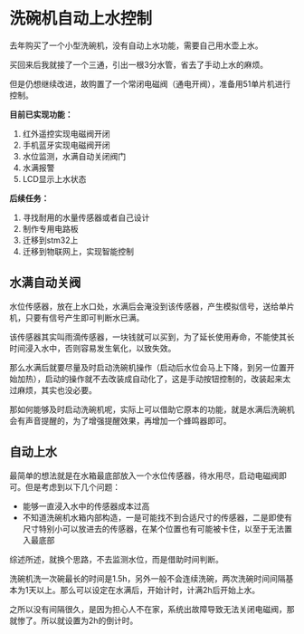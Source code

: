 # 洗碗机自动上水控制
去年购买了一个小型洗碗机，没有自动上水功能，需要自己用水壶上水。

买回来后我就接了一个三通，引出一根3分水管，省去了手动上水的麻烦。

但是仍想继续改进，故购置了一个常闭电磁阀（通电开阀），准备用51单片机进行控制。

**目前已实现功能：**

1. 红外遥控实现电磁阀开闭
2. 手机蓝牙实现电磁阀开闭
3. 水位监测，水满自动关闭阀门
4. 水满报警 
5. LCD显示上水状态

**后续任务：**
1. 寻找耐用的水量传感器或者自己设计
2. 制作专用电路板
3. 迁移到stm32上
4. 迁移到物联网上，实现智能控制

## 水满自动关阀

水位传感器，放在上水口处，水满后会淹没到该传感器，产生模拟信号，送给单片机，只要有信号产生即可判断水已满。

该传感器其实叫雨滴传感器，一块钱就可以买到，为了延长使用寿命，不能使其长时间浸入水中，否则容易发生氧化，以致失效。

那么水满后就要尽量及时启动洗碗机操作（启动后水位会马上下降，到另一位置开始加热），启动的操作就不去改装成自动化了，这是手动按钮控制的，改装起来太过麻烦，其实也没必要。

那如何能够及时启动洗碗机呢，实际上可以借助它原本的功能，就是水满后洗碗机会有声音提醒的，为了增强提醒效果，再增加一个蜂鸣器即可。

## 自动上水

最简单的想法就是在水箱最底部放入一个水位传感器，待水用尽，启动电磁阀即可。但是考虑到以下几个问题：

- 能够一直浸入水中的传感器成本过高
- 不知道洗碗机水箱内部构造，一是可能找不到合适尺寸的传感器，二是即使有尺寸特别小可以放进去的传感器，在某个位置也有可能被卡住，以至于无法置入最底部

综述所述，就换个思路，不去监测水位，而是借助时间判断。

洗碗机洗一次碗最长的时间是1.5h，另外一般不会连续洗碗，两次洗碗时间间隔基本为1天以上。那么可以设定在水满后，开始计时，计满2h后开始上水。

之所以没有间隔很久，是因为担心人不在家，系统出故障导致无法关闭电磁阀，那就惨了。所以就设置为2h的倒计时。


